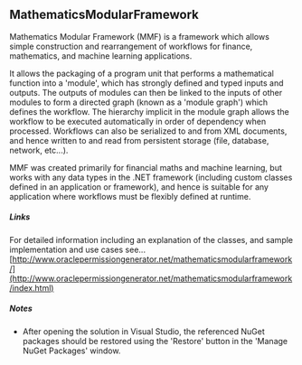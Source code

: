 MathematicsModularFramework
---
Mathematics Modular Framework (MMF) is a framework which allows simple construction and rearrangement of workflows for finance, mathematics, and machine learning applications.

It allows the packaging of a program unit that performs a mathematical function into a 'module', which has strongly defined and typed inputs and outputs. The outputs of modules can then be linked to the inputs of other modules to form a directed graph (known as a 'module graph') which defines the workflow. The hierarchy implicit in the module graph allows the workflow to be executed automatically in order of dependency when processed.  Workflows can also be serialized to and from XML documents, and hence written to and read from persistent storage (file, database, network, etc...).

MMF was created primarily for financial maths and machine learning, but works with any data types in the .NET framework (including custom classes defined in an application or framework), and hence is suitable for any application where workflows must be flexibly defined at runtime.

##### Links

For detailed information including an explanation of the classes, and sample implementation and use cases see...<br>
[http://www.oraclepermissiongenerator.net/mathematicsmodularframework/](http://www.oraclepermissiongenerator.net/mathematicsmodularframework/index.html)

##### Notes
- After opening the solution in Visual Studio, the referenced NuGet packages should be restored using the 'Restore' button in the 'Manage NuGet Packages' window.